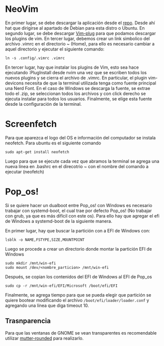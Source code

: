 # NeoVim 
En primer lugar, se debe descargar la aplicación desde el [repo](https://github.com/neovim/neovim/wiki/Installing-Neovim). Desde ahí hat que dirigirse al apartado de Debian para esta distro o Ubuntu.
En segundo lugar, se debe descargar [Vim-plug](https://github.com/junegunn/vim-plug) para que podamos descargar los plugins de vim.
En tercer lugar, debemos crear un link simbolico del archivo .vimrc en el directorio ~ (Home), para ello es necesario cambiar a aquel directorio y ejecutar el siguiente comando:
```console
ln -s .config/.vimrc .vimrc
```
En tercer lugar, hay que instalar los plugins de Vim, esto sea hace ejecutando :PlugInstall desde nvim una vez que se escriben todos los nuevos plugins y se cierra el archivo de .vimrc. En particular, el plugin vim-devicons necesita de que la terminal utilizada tenga como fuente principal una Nerd Font. En el caso de Windows se descarga la fuente, se extrae todo el .zip, se seleccionan todos los archivos y con click derecho se ejecuta instalar para todos los usuarios. Finalmente, se elige esta fuente desde la configuración de la terminal.

# Screenfetch
Para que aparezca el logo del OS e información del computador se instala neofetch. Para ubuntu es el siguiente comando
```console
sudo apt-get install neofetch
```
Luego para que se ejecute cada vez que abramos la terminal se agrega una nueva línea en .bashrc en el direcotrio ~ con el nombre del comando a ejecutar (neofetch)

# Pop_os!
Si se quiere hacer un dualboot entre Pop_os! con Windows es necesario trabajar con systemd-boot, el cual trae por defecto Pop_os! (No trabajar con grub, ya que es más difícil con este os). Para ello hay que agregar el efi de Windows a systemd-boot de la siguiente manera. 

En primer lugar, hay que buscar la partición con a EFI de Windows con:
```console
lsblk -o NAME,FSTYPE,SIZE,MOUNTPOINT
```
Luego se procede a crear un directorio donde montar la partición EFI de Windows
```console
sudo mkdir /mnt/win-efi
sudo mount /dev/<nombre_particion> /mnt/win-efi
```
Después, se copian los contenidos del EFI de Windows al EFI de Pop_os
```console
sudo cp -r /mnt/win-efi/EFI/Microsoft /boot/efi/EFI
```

Finalmente, se agrega tiempo para que se pueda elegir que partición se quiere bootear modificando el archivo ```/boot/efi/loader/loader.conf``` y agregando una línea que diga timeout 10.

## Trasnparencia
Para que las ventanas de GNOME se vean transparentes es recomendable utilizar [mutter-rounded](https://github.com/yilozt/mutter-rounded-setting) para realizarlo.

